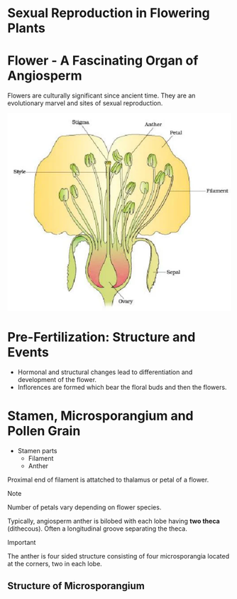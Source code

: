# Sexual Reproduction in Flowering Plants 

# Flower - A Fascinating Organ of Angiosperm 
Flowers are culturally significant since ancient time. They are an evolutionary marvel and sites of sexual reproduction. 

<img src="./diagram/ch1/flower.png">

# Pre-Fertilization: Structure and Events
- Hormonal and structural changes lead to differentiation and development of the flower. 
- Inflorences are formed which bear the floral buds and then the flowers. 

# Stamen, Microsporangium and Pollen Grain 
- Stamen parts 
    - Filament 
    - Anther 

Proximal end of filament is attatched to thalamus or petal of a flower. 

> [!NOTE]
> Number of petals vary depending on flower species.

Typically, angiosperm anther is bilobed with each lobe having **two theca** (dithecous). Often a longitudinal groove separating the theca. 

> [!IMPORTANT]
> The anther is four sided structure consisting of four microsporangia located at the corners, two in each lobe.

## Structure of Microsporangium 
